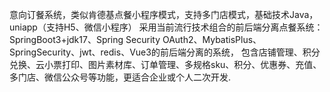 意向订餐系统，类似肯德基点餐小程序模式，支持多门店模式，基础技术Java，uniapp（支持H5、微信小程序）
采用当前流行技术组合的前后端分离点餐系统： SpringBoot3+jdk17、Spring Security OAuth2、MybatisPlus、SpringSecurity、jwt、redis、Vue3的前后端分离的系统，
包含店铺管理、积分兑换、云小票打印、图片素材库、订单管理、多规格sku、积分、优惠券、充值、多门店、微信公众号等功能，更适合企业或个人二次开发.